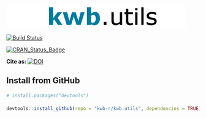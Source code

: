 <img src="kwb_utils.png" alt="kwb.utils" />
  
[![Build Status](https://travis-ci.org/KWB-R/kwb.utils.svg?branch=master)](https://travis-ci.org/KWB-R/kwb.utils)

[![CRAN_Status_Badge](http://www.r-pkg.org/badges/version/kwb.utils)](http://cran.r-project.org/package=kwb.utils)

**Cite as:** [![DOI](https://zenodo.org/badge/23293/KWB-R/kwb.utils.svg)](https://zenodo.org/badge/latestdoi/23293/KWB-R/kwb.utils)

## Install from GitHub 

```r
# install.packages("devtools")

devtools::install_github(repo = "kwb-r/kwb.utils", dependencies = TRUE)
```
